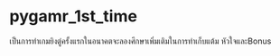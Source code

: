 # pygamr_1st_time
เป็นการทำเกมยิงตู่ครั้งแรกในอนาคตจะลองศึกษาเพิ่มเติมในการทำเก็บแต้ม หัวใจและBonus
